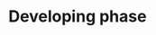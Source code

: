 <h1 align="center">Developing phase</h1>

###

<h2 align="left"></h2>

###



###

<p align="left"></p>

###

<h2 align="left"></h2>

###

<div align="center">
  
</div>

###

<h2 align="left"></h2>

###

<div align="center">
</div>

###